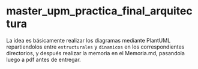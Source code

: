# master_upm_practica_final_arquitectura

La idea es básicamente realizar los diagramas mediante PlantUML repartiendolos entre `estructurales` y `dinamicos` en los correspondientes directorios, y después realizar la memoria en el Memoria.md, pasandola luego a pdf antes de entregar.
